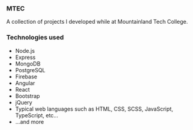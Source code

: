 ### MTEC
A collection of projects I developed while at Mountainland Tech College.

### Technologies used
- Node.js
- Express
- MongoDB
- PostgreSQL
- Firebase
- Angular
- React
- Bootstrap
- jQuery
- Typical web languages such as HTML, CSS, SCSS, JavaScript, TypeScript, etc...
- ...and more
